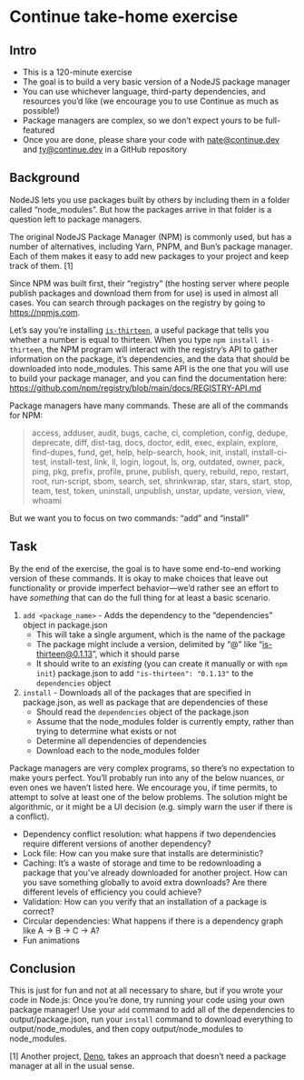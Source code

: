 # Continue take-home exercise

## Intro

-   This is a 120-minute exercise
-   The goal is to build a very basic version of a NodeJS package manager
-   You can use whichever language, third-party dependencies, and resources you’d like (we encourage you to use Continue as much as possible!)
-   Package managers are complex, so we don’t expect yours to be full-featured
-   Once you are done, please share your code with [nate@continue.dev](mailto:nate@continue.dev) and [ty@continue.dev](mailto:ty@continue.dev) in a GitHub repository

## Background

NodeJS lets you use packages built by others by including them in a folder called “node_modules”. But how the packages arrive in that folder is a question left to package managers.

The original NodeJS Package Manager (NPM) is commonly used, but has a number of alternatives, including Yarn, PNPM, and Bun’s package manager. Each of them makes it easy to add new packages to your project and keep track of them. [1]

Since NPM was built first, their “registry” (the hosting server where people publish packages and download them from for use) is used in almost all cases. You can search through packages on the registry by going to https://npmjs.com.

Let’s say you’re installing [`is-thirteen`](https://www.npmjs.com/package/is-thirteen), a useful package that tells you whether a number is equal to thirteen. When you type `npm install is-thirteen`, the NPM program will interact with the registry’s API to gather information on the package, it’s dependencies, and the data that should be downloaded into node_modules. This same API is the one that you will use to build your package manager, and you can find the documentation here: https://github.com/npm/registry/blob/main/docs/REGISTRY-API.md

Package managers have many commands. These are all of the commands for NPM:

> access, adduser, audit, bugs, cache, ci, completion,
> config, dedupe, deprecate, diff, dist-tag, docs, doctor,
> edit, exec, explain, explore, find-dupes, fund, get, help,
> help-search, hook, init, install, install-ci-test,
> install-test, link, ll, login, logout, ls, org, outdated,
> owner, pack, ping, pkg, prefix, profile, prune, publish,
> query, rebuild, repo, restart, root, run-script, sbom,
> search, set, shrinkwrap, star, stars, start, stop, team,
> test, token, uninstall, unpublish, unstar, update, version,
> view, whoami

But we want you to focus on two commands: “add” and “install”

## Task

By the end of the exercise, the goal is to have some end-to-end working version of these commands. It is okay to make choices that leave out functionality or provide imperfect behavior—we’d rather see an effort to have _something_ that can do the full thing for at least a basic scenario.

1. `add <package_name>` - Adds the dependency to the “dependencies” object in package.json
    - This will take a single argument, which is the name of the package
    - The package might include a version, delimited by “@” like “is-thirteen@0.1.13”, which it should parse
    - It should write to an _existing_ (you can create it manually or with `npm init`) package.json to add `"is-thirteen": "0.1.13"` to the `dependencies` object
2. `install` - Downloads all of the packages that are specified in package.json, as well as package that are dependencies of these
    - Should read the `dependencies` object of the package.json
    - Assume that the node_modules folder is currently empty, rather than trying to determine what exists or not
    - Determine all dependencies of dependencies
    - Download each to the node_modules folder

Package managers are very complex programs, so there’s no expectation to make yours perfect. You’ll probably run into any of the below nuances, or even ones we haven’t listed here. We encourage you, if time permits, to attempt to solve at least one of the below problems. The solution might be algorithmic, or it might be a UI decision (e.g. simply warn the user if there is a conflict).

-   Dependency conflict resolution: what happens if two dependencies require different versions of another dependency?
-   Lock file: How can you make sure that installs are deterministic?
-   Caching: It’s a waste of storage and time to be redownloading a package that you’ve already downloaded for another project. How can you save something globally to avoid extra downloads? Are there different levels of efficiency you could achieve?
-   Validation: How can you verify that an installation of a package is correct?
-   Circular dependencies: What happens if there is a dependency graph like A → B → C → A?
-   Fun animations

## Conclusion

This is just for fun and not at all necessary to share, but if you wrote your code in Node.js: Once you’re done, try running your code using your own package manager! Use your `add` command to add all of the dependencies to output/package.json, run your `install` command to download everything to output/node_modules, and then copy output/node_modules to node_modules.

[1] Another project, [Deno](https://docs.deno.com/runtime/tutorials/manage_dependencies), takes an approach that doesn’t need a package manager at all in the usual sense.
